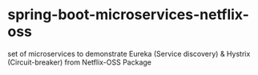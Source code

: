 # spring-boot-microservices-netflix-oss

set of microservices to demonstrate Eureka (Service discovery) & Hystrix (Circuit-breaker) from Netflix-OSS Package 
